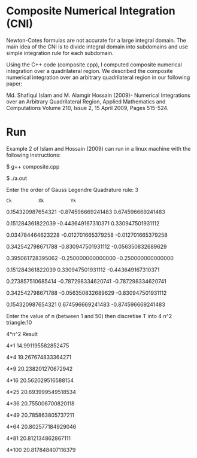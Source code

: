 Composite Numerical Integration (CNI)
===============================

Newton-Cotes formulas are not accurate for a large integral domain. The main idea of the CNI is to divide integral domain into subdomains and use simple integration rule for each subdomain. 

Using the C++ code (composite.cpp), I computed composite numerical integration over a quadrilateral region. We described the composite numerical integration over an arbitrary quadrilateral region in our following paper: 

Md. Shafiqul Islam and M. Alamgir Hossain (2009)- Numerical Integrations over an Arbitrary Quadrilateral Region, Applied Mathematics and Computations Volume 210, Issue 2, 15 April 2009, Pages 515-524.

Run
====
Example 2 of Islam and Hossain (2009) can run in a linux machine with the following instructions: 

$ g++ composite.cpp

$ ./a.out

Enter the order of Gauss Legendre Quadrature rule: 3

	Ck			Xk			Yk
	
0.154320987654321	-0.874596669241483	0.674596669241483

0.151284361822039	-0.443649167310371	0.330947501931112

0.034784464623228	-0.012701665379258	-0.012701665379258

0.342542798671788	-0.830947501931112	-0.056350832689629

0.395061728395062	-0.250000000000000	-0.250000000000000

0.151284361822039	0.330947501931112	-0.443649167310371

0.273857510685414	-0.787298334620741	-0.787298334620741

0.342542798671788	-0.056350832689629	-0.830947501931112

0.154320987654321	0.674596669241483	-0.874596669241483

Enter the value of n (between 1 and 50) then discretise T into 4 n^2 triangle:10

4*n^2		Result

4*1	14.991195582852475

4*4	19.267674833364271

4*9	20.238201270672942

4*16	20.562029516588154

4*25	20.693999549518534

4*36	20.755006700820118

4*49	20.785863805737211

4*64	20.802577184929046

4*81	20.812134862867111

4*100	20.817848407116379

